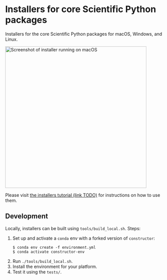 # Installers for core Scientific Python packages

Installers for the core Scientific Python packages for macOS, Windows, and Linux.

<img src="https://TODO.png" alt="Screenshot of installer running on macOS" width="450px">

Please visit [the installers tutorial (link TODO)](https://TODO) for instructions on how to use them.

## Development

Locally, installers can be built using `tools/build_local.sh`. Steps:

1. Set up and activate a `conda` env with a forked version of `constructor`:
   ```console
   $ conda env create -f environment.yml
   $ conda activate constructor-env
   ```
2. Run `./tools/build_local.sh`.
3. Install the environment for your platform.
4. Test it using the `tests/`.

